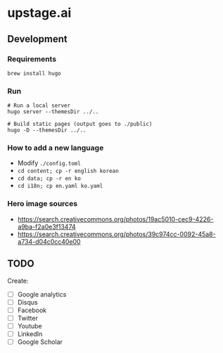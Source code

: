 # upstage.ai

## Development

### Requirements
```
brew install hugo
```

### Run
```
# Run a local server
hugo server --themesDir ../..

# Build static pages (output goes to ./public)
hugo -D --themesDir ../..
```

### How to add a new language
- Modify `./config.toml`
- `cd content; cp -r english korean`
- `cd data; cp -r en ko`
- `cd i18n; cp en.yaml ko.yaml`

### Hero image sources
- https://search.creativecommons.org/photos/19ac5010-cec9-4226-a9ba-f2a0e3f13474
- https://search.creativecommons.org/photos/39c974cc-0092-45a8-a734-d04c0cc40e00

## TODO

Create:

- [ ] Google analytics
- [ ] Disqus
- [ ] Facebook
- [ ] Twitter
- [ ] Youtube
- [ ] LinkedIn
- [ ] Google Scholar
